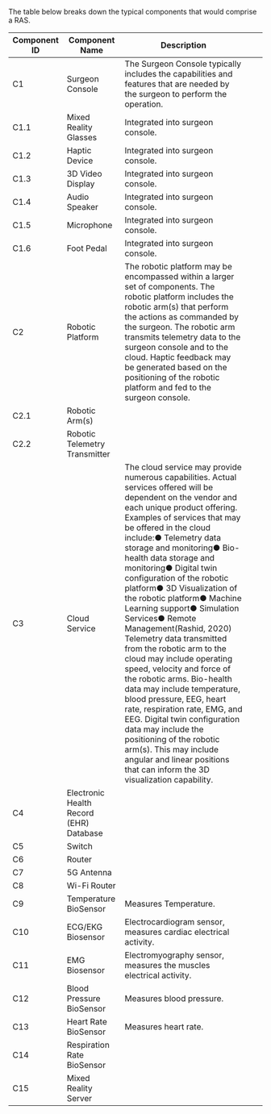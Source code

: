 The table below breaks down the typical components that would comprise a RAS. 

| Component ID | Component Name                          | Description                                                                                                                                                                                                                                                                                                                                                                                                                                                                                                                                                                                                                                                                                                                                                                                                                                                                                              |   |   |
|--------------|-----------------------------------------|----------------------------------------------------------------------------------------------------------------------------------------------------------------------------------------------------------------------------------------------------------------------------------------------------------------------------------------------------------------------------------------------------------------------------------------------------------------------------------------------------------------------------------------------------------------------------------------------------------------------------------------------------------------------------------------------------------------------------------------------------------------------------------------------------------------------------------------------------------------------------------------------------------|---|---|
| C1           | Surgeon Console                         | The Surgeon Console typically includes the capabilities and features that are needed by the surgeon to perform the operation.                                                                                                                                                                                                                                                                                                                                                                                                                                                                                                                                                                                                                                                                                                                                                                            |   |   |
| C1.1         | Mixed Reality Glasses                   | Integrated into surgeon console.                                                                                                                                                                                                                                                                                                                                                                                                                                                                                                                                                                                                                                                                                                                                                                                                                                                                         |   |   |
| C1.2         | Haptic Device                           | Integrated into surgeon console.                                                                                                                                                                                                                                                                                                                                                                                                                                                                                                                                                                                                                                                                                                                                                                                                                                                                         |   |   |
| C1.3         | 3D Video Display                        | Integrated into surgeon console.                                                                                                                                                                                                                                                                                                                                                                                                                                                                                                                                                                                                                                                                                                                                                                                                                                                                         |   |   |
| C1.4         | Audio Speaker                           | Integrated into surgeon console.                                                                                                                                                                                                                                                                                                                                                                                                                                                                                                                                                                                                                                                                                                                                                                                                                                                                         |   |   |
| C1.5         | Microphone                              | Integrated into surgeon console.                                                                                                                                                                                                                                                                                                                                                                                                                                                                                                                                                                                                                                                                                                                                                                                                                                                                         |   |   |
| C1.6         | Foot Pedal                              | Integrated into surgeon console.                                                                                                                                                                                                                                                                                                                                                                                                                                                                                                                                                                                                                                                                                                                                                                                                                                                                         |   |   |
| C2           | Robotic Platform                        | The robotic platform may be encompassed within a larger set of components. The robotic platform includes the robotic arm(s) that perform the actions as commanded by the surgeon. The robotic arm transmits telemetry data to the surgeon console and to the cloud. Haptic feedback may be generated based on the positioning of the robotic platform and fed to the surgeon console.                                                                                                                                                                                                                                                                                                                                                                                                                                                                                                                    |   |   |
| C2.1         | Robotic Arm(s)                          |                                                                                                                                                                                                                                                                                                                                                                                                                                                                                                                                                                                                                                                                                                                                                                                                                                                                                                          |   |   |
| C2.2         | Robotic Telemetry Transmitter           |                                                                                                                                                                                                                                                                                                                                                                                                                                                                                                                                                                                                                                                                                                                                                                                                                                                                                                          |   |   |
| C3           | Cloud Service                           | The cloud service may provide numerous capabilities. Actual services offered will be dependent on the vendor and each unique product offering. Examples of services that may be offered in the cloud include:● Telemetry data storage and monitoring● Bio-health data storage and monitoring● Digital twin configuration of the robotic platform● 3D Visualization of the robotic platform● Machine Learning support● Simulation Services● Remote Management(Rashid, 2020) Telemetry data transmitted from the robotic arm to the cloud may include operating speed, velocity and force of the robotic arms. Bio-health data may include temperature, blood pressure, EEG, heart rate, respiration rate, EMG, and EEG. Digital twin configuration data may include the positioning of the robotic arm(s). This may include angular and linear positions that can inform the 3D visualization capability. |   |   |
| C4           | Electronic Health Record (EHR) Database |                                                                                                                                                                                                                                                                                                                                                                                                                                                                                                                                                                                                                                                                                                                                                                                                                                                                                                          |   |   |
| C5           | Switch                                  |                                                                                                                                                                                                                                                                                                                                                                                                                                                                                                                                                                                                                                                                                                                                                                                                                                                                                                          |   |   |
| C6           | Router                                  |                                                                                                                                                                                                                                                                                                                                                                                                                                                                                                                                                                                                                                                                                                                                                                                                                                                                                                          |   |   |
| C7           | 5G Antenna                              |                                                                                                                                                                                                                                                                                                                                                                                                                                                                                                                                                                                                                                                                                                                                                                                                                                                                                                          |   |   |
| C8           | Wi-Fi Router                            |                                                                                                                                                                                                                                                                                                                                                                                                                                                                                                                                                                                                                                                                                                                                                                                                                                                                                                          |   |   |
| C9           | Temperature BioSensor                   | Measures Temperature.                                                                                                                                                                                                                                                                                                                                                                                                                                                                                                                                                                                                                                                                                                                                                                                                                                                                                    |   |   |
| C10          | ECG/EKG Biosensor                       | Electrocardiogram sensor, measures cardiac electrical activity.                                                                                                                                                                                                                                                                                                                                                                                                                                                                                                                                                                                                                                                                                                                                                                                                                                          |   |   |
| C11          | EMG Biosensor                           | Electromyography sensor, measures the muscles electrical activity.                                                                                                                                                                                                                                                                                                                                                                                                                                                                                                                                                                                                                                                                                                                                                                                                                                       |   |   |
| C12          | Blood Pressure BioSensor                | Measures blood pressure.                                                                                                                                                                                                                                                                                                                                                                                                                                                                                                                                                                                                                                                                                                                                                                                                                                                                                 |   |   |
| C13          | Heart Rate BioSensor                    | Measures heart rate.                                                                                                                                                                                                                                                                                                                                                                                                                                                                                                                                                                                                                                                                                                                                                                                                                                                                                     |   |   |
| C14          | Respiration Rate BioSensor              |                                                                                                                                                                                                                                                                                                                                                                                                                                                                                                                                                                                                                                                                                                                                                                                                                                                                                                          |   |   |
| C15          | Mixed Reality Server                    |                                                                                                                                                                                                                                                                                                                                                                                                                                                                                                                                                                                                                                                                                                                                                                                                                                                                                                          |   |   |
